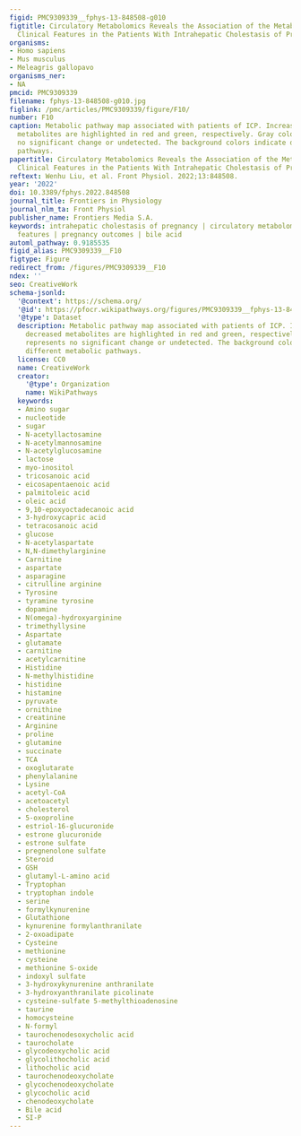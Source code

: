 ```yaml
---
figid: PMC9309339__fphys-13-848508-g010
figtitle: Circulatory Metabolomics Reveals the Association of the Metabolites With
  Clinical Features in the Patients With Intrahepatic Cholestasis of Pregnancy
organisms:
- Homo sapiens
- Mus musculus
- Meleagris gallopavo
organisms_ner:
- NA
pmcid: PMC9309339
filename: fphys-13-848508-g010.jpg
figlink: /pmc/articles/PMC9309339/figure/F10/
number: F10
caption: Metabolic pathway map associated with patients of ICP. Increased and decreased
  metabolites are highlighted in red and green, respectively. Gray color represents
  no significant change or undetected. The background colors indicate different metabolic
  pathways.
papertitle: Circulatory Metabolomics Reveals the Association of the Metabolites With
  Clinical Features in the Patients With Intrahepatic Cholestasis of Pregnancy.
reftext: Wenhu Liu, et al. Front Physiol. 2022;13:848508.
year: '2022'
doi: 10.3389/fphys.2022.848508
journal_title: Frontiers in Physiology
journal_nlm_ta: Front Physiol
publisher_name: Frontiers Media S.A.
keywords: intrahepatic cholestasis of pregnancy | circulatory metabolomics | clinical
  features | pregnancy outcomes | bile acid
automl_pathway: 0.9185535
figid_alias: PMC9309339__F10
figtype: Figure
redirect_from: /figures/PMC9309339__F10
ndex: ''
seo: CreativeWork
schema-jsonld:
  '@context': https://schema.org/
  '@id': https://pfocr.wikipathways.org/figures/PMC9309339__fphys-13-848508-g010.html
  '@type': Dataset
  description: Metabolic pathway map associated with patients of ICP. Increased and
    decreased metabolites are highlighted in red and green, respectively. Gray color
    represents no significant change or undetected. The background colors indicate
    different metabolic pathways.
  license: CC0
  name: CreativeWork
  creator:
    '@type': Organization
    name: WikiPathways
  keywords:
  - Amino sugar
  - nucleotide
  - sugar
  - N-acetyllactosamine
  - N-acetylmannosamine
  - N-acetylglucosamine
  - lactose
  - myo-inositol
  - tricosanoic acid
  - eicosapentaenoic acid
  - palmitoleic acid
  - oleic acid
  - 9,10-epoxyoctadecanoic acid
  - 3-hydroxycapric acid
  - tetracosanoic acid
  - glucose
  - N-acetylaspartate
  - N,N-dimethylarginine
  - Carnitine
  - aspartate
  - asparagine
  - citrulline arginine
  - Tyrosine
  - tyramine tyrosine
  - dopamine
  - N(omega)-hydroxyarginine
  - trimethyllysine
  - Aspartate
  - glutamate
  - carnitine
  - acetylcarnitine
  - Histidine
  - N-methylhistidine
  - histidine
  - histamine
  - pyruvate
  - ornithine
  - creatinine
  - Arginine
  - proline
  - glutamine
  - succinate
  - TCA
  - oxoglutarate
  - phenylalanine
  - Lysine
  - acetyl-CoA
  - acetoacetyl
  - cholesterol
  - 5-oxoproline
  - estriol-16-glucuronide
  - estrone glucuronide
  - estrone sulfate
  - pregnenolone sulfate
  - Steroid
  - GSH
  - glutamyl-L-amino acid
  - Tryptophan
  - tryptophan indole
  - serine
  - formylkynurenine
  - Glutathione
  - kynurenine formylanthranilate
  - 2-oxoadipate
  - Cysteine
  - methionine
  - cysteine
  - methionine S-oxide
  - indoxyl sulfate
  - 3-hydroxykynurenine anthranilate
  - 3-hydroxyanthranilate picolinate
  - cysteine-sulfate 5-methylthioadenosine
  - taurine
  - homocysteine
  - N-formyl
  - taurochenodesoxycholic acid
  - taurocholate
  - glycodeoxycholic acid
  - glycolithocholic acid
  - lithocholic acid
  - taurochenodeoxycholate
  - glycochenodeoxycholate
  - glycocholic acid
  - chenodeoxycholate
  - Bile acid
  - SI-P
---
```

